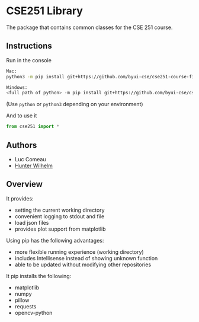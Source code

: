 # CSE251 Library

The package that contains common classes for the CSE 251 course.

## Instructions

Run in the console
```bash
Mac:
python3 -m pip install git+https://github.com/byui-cse/cse251-course-files.git

Windows:
<full path of python> -m pip install git+https://github.com/byui-cse/cse251-course-files.git
```
(Use `python` or `python3` depending on your environment)

And to use it

```python
from cse251 import *
```

## Authors
* Luc Comeau
* [Hunter Wilhelm](https://github.com/hunterwilhelm)

## Overview
It provides:
* setting the current working directory
* convenient logging to stdout and file
* load json files
* provides plot support from matplotlib

Using pip has the following advantages:
* more flexible running experience (working directory)
* includes Intellisense instead of showing unknown function
* able to be updated without modifying other repositories

It pip installs the following:
* matplotlib
* numpy
* pillow
* requests
* opencv-python
